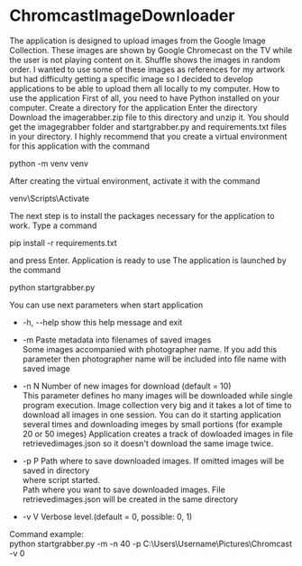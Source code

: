 # ChromcastImageDownloader
The application is designed to upload images from the Google Image Collection. These images are shown by Google Chromecast on the TV while the user is not playing content on it. Shuffle shows the images in random order. I wanted to use some of these images as references for my artwork but had difficulty getting a specific image so I decided to develop applications to be able to upload them all locally to my computer.
How to use the application
First of all, you need to have Python installed on your computer.
Create a directory for the application
Enter the directory
Download the imagerabber.zip file to this directory and unzip it. You should get the imagegrabber folder and startgrabber.py and requirements.txt files in your directory.
I highly recommend that you create a virtual environment for this application with the command

python -m venv venv

After creating the virtual environment, activate it with the command

venv\Scripts\Activate

The next step is to install the packages necessary for the application to work. Type a command 

pip install -r requirements.txt

and press Enter.
Application is ready to use
The application is launched by the command

python startgrabber.py

You can use next parameters when start application
-  -h, --help  show this help message and exit
-  -m         Paste metadata into filenames of saved images\
              Some images accompanied with photographer name. If you add this parameter then photographer name will be included into file name with saved image
              
-  -n N        Number of new images for download (default = 10)\
              This parameter defines ho many images will be downloaded while single program execution.
              Image collection very big and it takes a lot of time to download all images in one session. You can do it starting application several times and downloading imeges by small portions (for example 20 or 50 imeges)
              Application creates a track of dowloaded images in file retrievedimages.json so it doesn't download the same image twice.
-  -p P       Path where to save downloaded images. If omitted images will be saved in directory    
              where script started.\
              Path where you want to save downloaded images. File retrievedimages.json will be created in the same directory
-  -v V        Verbose level.(default = 0, possible: 0, 1)

Command example:\
python startgrabber.py -m -n 40 -p C:\Users\Username\Pictures\Chromcast -v 0
